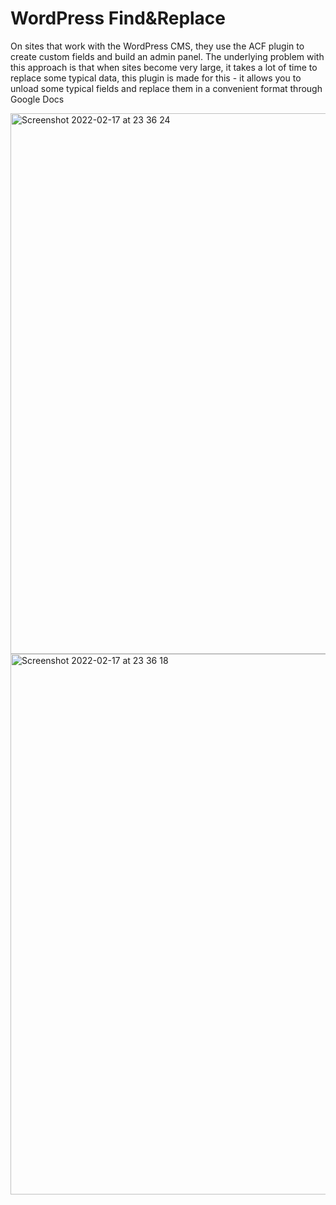 # WordPress Find&Replace
On sites that work with the WordPress CMS, they use the ACF plugin to create custom fields and build an admin panel. The underlying problem with this approach is that when sites become very large, it takes a lot of time to replace some typical data, this plugin is made for this - it allows you to unload some typical fields and replace them in a convenient format through Google Docs

<img width="865" alt="Screenshot 2022-02-17 at 23 36 24" src="https://user-images.githubusercontent.com/99548652/154574917-088951b4-098d-4b5a-a97d-cce214ffc9cc.png">

<img width="865" alt="Screenshot 2022-02-17 at 23 36 18" src="https://user-images.githubusercontent.com/99548652/154574924-d7568f4c-2a05-4699-904d-3520ba5fc391.png">

